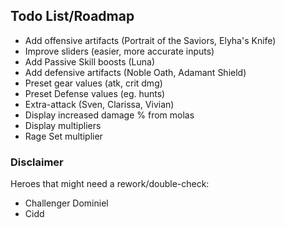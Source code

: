 ## Todo List/Roadmap

- Add offensive artifacts (Portrait of the Saviors, Elyha's Knife)
- Improve sliders (easier, more accurate inputs)
- Add Passive Skill boosts (Luna)
- Add defensive artifacts (Noble Oath, Adamant Shield)
- Preset gear values (atk, crit dmg)
- Preset Defense values (eg. hunts)
- Extra-attack (Sven, Clarissa, Vivian)
- Display increased damage % from molas
- Display multipliers
- Rage Set multiplier

### Disclaimer

Heroes that might need a rework/double-check:
- Challenger Dominiel
- Cidd
